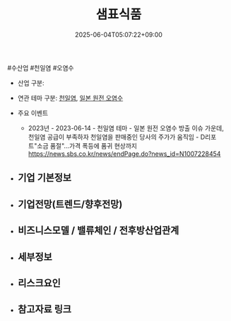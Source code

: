 ﻿---
title: "샘표식품"
date: 2025-06-04T05:07:22+09:00
lastmod: 2025-06-04T05:07:22+09:00
type: docs
sidebar:
  open: true
weight: 8
---
<div style="display:none">
  <meta property="article:published_time" content="2025-06-03T20:07:22Z" />
  <meta property="article:modified_time" content="2025-06-03T20:07:22Z" />
</div>
#수산업 #천일염 #오염수 

- 산업 구분: 

- 연관 테마 구분: [천일염](/industry-study/천일염/), [일본 원전 오염수](/industry-study/일본-원전-오염수/)

- 주요 이벤트
	- 2023년
			- 2023-06-14 - 천일염 테마
				- 일본 원전 오염수 방출 이슈 가운데, 천일염 공급이 부족하자 천일염을 판매중인 당사의 주가가 움직임
					- D리포트"소금 품절"…가격 폭등에 품귀 현상까지  https://news.sbs.co.kr/news/endPage.do?news_id=N1007228454

- 기업 기본정보
	- 

 - 기업전망(트렌드/향후전망)
	- 

- 비즈니스모델 / 밸류체인 / 전후방산업관계
	- 

- 세부정보
	- 

- 리스크요인
	- 

- 참고자료 링크
	-
